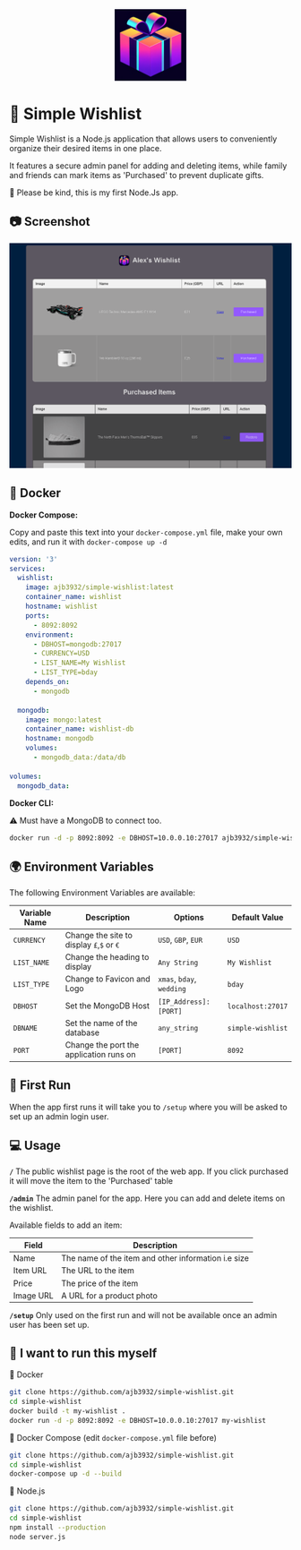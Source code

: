 <div align="center">
<a href="https://github.com/ajb3932/simple-wishlist"><img src="https://raw.githubusercontent.com/ajb3932/simple-wishlist/refs/heads/main/public/images/wishlist-present.png" title="Logo" style="max-width:100%;" width="128" /></a>
</div>

# 📝 Simple Wishlist
Simple Wishlist is a Node.js application that allows users to conveniently organize their desired items in one place. 

It features a secure admin panel for adding and deleting items, while family and friends can mark items as 'Purchased' to prevent duplicate gifts.

💁 Please be kind, this is my first Node.Js app.

## 📷 Screenshot 

<img src="https://raw.githubusercontent.com/ajb3932/simple-wishlist/refs/heads/main/public/images/Screenshot%202024-09-24.png" title="App Screenshot" style="max-width:100%;"/>



## 🐳 Docker 

**Docker Compose:**

Copy and paste this text into your `docker-compose.yml` file, make your own edits, and run it with `docker-compose up -d`

```yaml
version: '3'
services:
  wishlist:
    image: ajb3932/simple-wishlist:latest
    container_name: wishlist
    hostname: wishlist
    ports:
      - 8092:8092
    environment:
      - DBHOST=mongodb:27017
      - CURRENCY=USD
      - LIST_NAME=My Wishlist
      - LIST_TYPE=bday
    depends_on:
      - mongodb

  mongodb:
    image: mongo:latest
    container_name: wishlist-db
    hostname: mongodb
    volumes:
      - mongodb_data:/data/db

volumes:
  mongodb_data:
```

**Docker CLI:**

⚠️ Must have a MongoDB to connect too.

```bash
docker run -d -p 8092:8092 -e DBHOST=10.0.0.10:27017 ajb3932/simple-wishlist
```

## 🌍 Environment Variables

The following Environment Variables are available:

| Variable Name | Description                               | Options                   | Default Value     |
|---------------|-------------------------------------------|---------------------------|-------------------|
| `CURRENCY`    | Change the site to display `£`,`$` or `€` | `USD`, `GBP`, `EUR`       | `USD`             |
| `LIST_NAME`   | Change the heading to display             | `Any String`              | `My Wishlist`     |
| `LIST_TYPE`   | Change to Favicon and Logo                | `xmas`, `bday`, `wedding` | `bday`            |
| `DBHOST`      | Set the MongoDB Host                      | `[IP_Address]:[PORT]`     | `localhost:27017` |
| `DBNAME`      | Set the name of the database              | `any_string`              | `simple-wishlist` |
| `PORT`        | Change the port the application runs on   | `[PORT]`                  | `8092`            |

## 🚀 First Run

When the app first runs it will take you to `/setup` where you will be asked to set up an admin login user.

## 💻 Usage

**`/`**
The public wishlist page is the root of the web app.
If you click purchased it will move the item to the 'Purchased' table 

**`/admin`**
The admin panel for the app. Here you can add and delete items on the wishlist.

Available fields to add an item:

| Field     | Description                                           |
|-----------|-------------------------------------------------------|
| Name      | The name of the item and other information i.e size   |
| Item URL  | The URL to the item                                   |
| Price     | The price of the item                                 |
| Image URL | A URL for a product photo                             |

**`/setup`**
Only used on the first run and will not be available once an admin user has been set up.

## 🙋 I want to run this myself

🐳 Docker
``` bash
git clone https://github.com/ajb3932/simple-wishlist.git
cd simple-wishlist
docker build -t my-wishlist .
docker run -d -p 8092:8092 -e DBHOST=10.0.0.10:27017 my-wishlist
```

🐳 Docker Compose (edit `docker-compose.yml` file before)
``` bash
git clone https://github.com/ajb3932/simple-wishlist.git
cd simple-wishlist
docker-compose up -d --build
```

💾 Node.js
``` bash
git clone https://github.com/ajb3932/simple-wishlist.git
cd simple-wishlist
npm install --production
node server.js
```